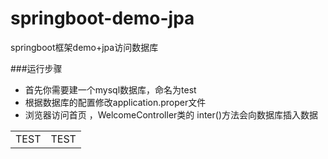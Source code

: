 # springboot-demo-jpa
springboot框架demo+jpa访问数据库

###运行步骤

- 首先你需要建一个mysql数据库，命名为test
- 根据数据库的配置修改application.proper文件
- 浏览器访问首页  ，WelcomeController类的 inter()方法会向数据库插入数据

<div>
<table>
<tr><td>TEST</td><td>TEST</td></tr>
</table>
</div>
